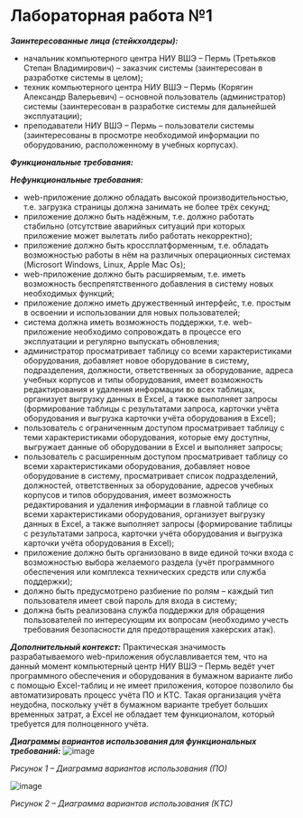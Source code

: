 # Лабораторная работа №1

___Заинтересованные лица (стейкхолдеры):___
-	начальник компьютерного центра НИУ ВШЭ – Пермь (Третьяков Степан Владимирович) – заказчик системы (заинтересован в разработке системы в целом);
-	техник компьютерного центра НИУ ВШЭ – Пермь (Корягин Александр Валерьевич) – основной пользователь (администратор) системы (заинтересован в разработке системы для дальнейшей эксплуатации);
-	преподаватели НИУ ВШЭ – Пермь – пользователи системы (заинтересованы в просмотре необходимой информации по оборудованию, расположенному в учебных корпусах).

___Функциональные требования:___


___Нефункциональные требования:___
*	web-приложение должно обладать высокой производительностью, т.е. загрузка страницы должна занимать не более трёх секунд;
*	приложение должно быть надёжным, т.е. должно работать стабильно (отсутствие аварийных ситуаций при которых приложение может вылетать либо работать некорректно);
*	приложение должно быть кроссплатформенным, т.е. обладать возможностью работы в нём на различных операционных системах (Microsort Windows, Linux, Apple Mac Os);
*	web-приложение должно быть расширяемым, т.е. иметь возможность беспрепятственного добавления в систему новых необходимых функций;
*	приложение должно иметь дружественный интерфейс, т.е. простым в освоении и использовании для новых пользователей;
*	система должна иметь возможность поддержки, т.е. web-приложение необходимо сопровождать в процессе его эксплуатации и регулярно выпускать обновления;
*	администратор просматривает таблицу со всеми характеристиками оборудования, добавляет новое оборудование в систему, подразделения, должности, ответственных за оборудование, адреса учебных корпусов и типы оборудования, имеет возможность редактирования и удаления информации во всех таблицах, организует выгрузку данных в Excel, а также выполняет запросы (формирование таблицы с результатами запроса, карточки учёта оборудования и выгрузка карточки учёта оборудования в Excel);
* пользователь с ограниченным доступом просматривает таблицу с теми характеристиками оборудования, которые ему доступны, выгружает данные об оборудовании в Excel и выполняет запросы;
* пользователь с расширенным доступом просматривает таблицу со всеми характеристиками оборудования, добавляет новое оборудование в систему, просматривает список подразделений, должностей, ответственных за оборудование, адресов учебных корпусов и типов оборудования, имеет возможность редактирования и удаления информации в главной таблице со всеми характеристиками оборудования, организует выгрузку данных в Excel, а также выполняет запросы (формирование таблицы с результатами запроса, карточки учёта оборудования и выгрузка карточки учёта оборудования в Excel);
* приложение должно быть организовано в виде единой точки входа с возможностью выбора желаемого раздела (учёт программного обеспечения или комплекса технических средств или служба поддержки);
* должно быть предусмотрено разбиение по ролям – каждый тип пользователя имеет свой пароль для входа в систему;
* должна быть реализована служба поддержки для обращения пользователей по интересующим их вопросам (необходимо учесть требования безопасности для предотвращения хакерских атак).

___Дополнительный контекст:___
Практическая значимость разрабатываемого web-приложения обуславливается тем, что на данный момент компьютерный центр НИУ ВШЭ – Пермь ведёт учет программного обеспечения и оборудования в бумажном варианте либо с помощью Excel-таблиц и не имеет приложения, которое позволило бы автоматизировать процесс учёта ПО и КТС. Такая организация учёта неудобна, поскольку учёт в бумажном варианте требует больших временных затрат, а Excel не обладает тем функционалом, который требуется для полноценного учёта.

___Диаграммы вариантов использования для функциональных требований:___
 ![image](https://github.com/Vadim-Charming-Concerts/HSE_Labs_Software_Architecture/assets/100124384/80828036-a72c-408f-bde8-4ba8f9c3acc8)
 
_Рисунок 1 – Диаграмма вариантов использования (ПО)_

 ![image](https://github.com/Vadim-Charming-Concerts/HSE_Labs_Software_Architecture/assets/100124384/f52d01f2-aa62-40c5-82ae-0850a78b6d0f)
 
_Рисунок 2 – Диаграмма вариантов использования (КТС)_

